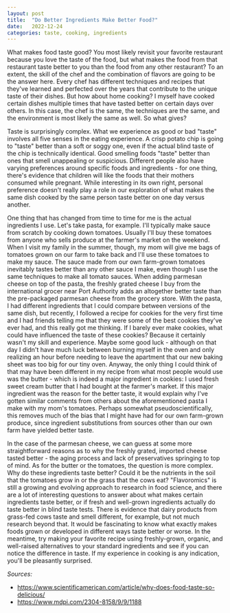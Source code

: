 ```yaml
---
layout: post
title:  "Do Better Ingredients Make Better Food?"
date:   2022-12-24
categories: taste, cooking, ingredients
---
```


What makes food taste good? You most likely revisit your favorite restaurant because you love the taste of the food, but what makes the food from that restaurant taste better to you than the food from any other restaurant? To an extent, the skill of the chef and the combination of flavors are going to be the answer here. Every chef has different techniques and recipes that they've learned and perfected over the years that contribute to the unique taste of their dishes. But how about home cooking? I myself have cooked certain dishes multiple times that have tasted better on certain days over others. In this case, the chef is the same, the techniques are the same, and the environment is most likely the same as well. So what gives?

Taste is surprisingly complex. What we experience as good or bad "taste" involves all five senses in the eating experience. A crisp potato chip is going to "taste" better than a soft or soggy one, even if the actual blind taste of the chip is technically identical. Good smelling foods "taste" better than ones that smell unappealing or suspicious. Different people also have varying preferences around specific foods and ingredients - for one thing, there's evidence that children will like the foods that their mothers consumed while pregnant. While interesting in its own right, personal preference doesn't really play a role in our exploration of what makes the same dish cooked by the same person taste better on one day versus another.

One thing that has changed from time to time for me is the actual ingredients I use. Let's take pasta, for example. I'll typically make sauce from scratch by cooking down tomatoes. Usually I'll buy these tomatoes from anyone who sells produce at the farmer's market on the weekend. When I visit my family in the summer, though, my mom will give me bags of tomatoes grown on our farm to take back and I'll use these tomatoes to make my sauce. The sauce made from our own farm-grown tomatoes inevitably tastes better than any other sauce I make, even though I use the same techniques to make all tomato sauces. When adding parmesan cheese on top of the pasta, the freshly grated cheese I buy from the international grocer near Port Authority adds an altogether better taste than the pre-packaged parmesan cheese from the grocery store. With the pasta, I had different ingredients that I could compare between versions of the same dish, but recently, I followed a recipe for cookies for the very first time and I had friends telling me that they were some of the best cookies they've ever had, and this really got me thinking. If I barely ever make cookies, what could have influenced the taste of these cookies? Because it certainly wasn't my skill and experience. Maybe some good luck - although on that day I didn't have much luck between burning myself in the oven and only realizing an hour before needing to leave the apartment that our new baking sheet was too big for our tiny oven. Anyway, the only thing I could think of that may have been different in my recipe from what most people would use was the butter - which is indeed a major ingredient in cookies: I used fresh sweet cream butter that I had bought at the farmer's market. If this major ingredient was the reason for the better taste, it would explain why I've gotten similar comments from others about the aforementioned pasta I make with my mom's tomatoes. Perhaps somewhat pseudoscientifically, this removes much of the bias that I might have had for our own farm-grown produce, since ingredient substitutions from sources other than our own farm have yielded better taste.

In the case of the parmesan cheese, we can guess at some more straightforward reasons as to why the freshly grated, imported cheese tasted better - the aging process and lack of preservatives springing to top of mind. As for the butter or the tomatoes, the question is more complex. Why do these ingredients taste better? Could it be the nutrients in the soil that the tomatoes grow in or the grass that the cows eat? "Flavoromics" is still a growing and evolving approach to research in food science, and there are a lot of interesting questions to answer about what makes certain ingredients taste better, or if fresh and well-grown ingredients actually do taste better in blind taste tests. There is evidence that dairy products from grass-fed cows taste and smell different, for example, but not much research beyond that. It would be fascinating to know what exactly makes foods grown or developed in different ways taste better or worse. In the meantime, try making your favorite recipe using freshly-grown, organic, and well-raised alternatives to your standard ingredients and see if you can notice the difference in taste. If my experience in cooking is any indication, you'll be pleasantly surprised.

*Sources:*
* <https://www.scientificamerican.com/article/why-does-food-taste-so-delicious/>
* <https://www.mdpi.com/2304-8158/9/9/1188>
